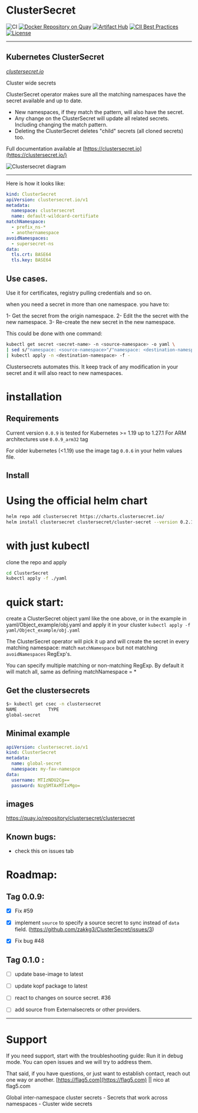 # ClusterSecret
![CI](https://github.com/zakkg3/ClusterSecret/workflows/CI/badge.svg) [![Docker Repository on Quay](https://quay.io/repository/clustersecret/clustersecret/status "Docker Repository on Quay")](https://quay.io/repository/clustersecret/clustersecret) [![Artifact Hub](https://img.shields.io/endpoint?url=https://artifacthub.io/badge/repository/clutersecret)](https://artifacthub.io/packages/search?repo=clutersecret) [![CII Best Practices](https://bestpractices.coreinfrastructure.org/projects/4283/badge)](https://bestpractices.coreinfrastructure.org/projects/4283) [![License](http://img.shields.io/:license-apache-blue.svg)](http://www.apache.org/licenses/LICENSE-2.0.html)

---

## Kubernetes ClusterSecret 
[*clustersecret.io*](https://clustersecret.io/)

Cluster wide secrets

ClusterSecret operator makes sure all the matching namespaces have the secret available and up to date.

 - New namespaces, if they match the pattern, will also have the secret.
 - Any change on the ClusterSecret will update all related secrets. Including changing the match pattern. 
 - Deleting the ClusterSecret deletes "child" secrets (all cloned secrets) too.

Full documentation available at [https://clustersecret.io](https://clustersecret.io/)

<img src="https://github.com/zakkg3/ClusterSecret/blob/master/docs/clusterSecret.png" alt="Clustersecret diagram">

---

Here is how it looks like:

```yaml
kind: ClusterSecret
apiVersion: clustersecret.io/v1
metadata:
  namespace: clustersecret
  name: default-wildcard-certifiate
matchNamespace:
  - prefix_ns-*
  - anothernamespace
avoidNamespaces:
  - supersecret-ns
data:
  tls.crt: BASE64
  tls.key: BASE64
```


## Use cases.


Use it for certificates, registry pulling credentials and so on.

when you need a secret in more than one namespace. you have to: 

1- Get the secret from the origin namespace.
2- Edit the  the secret with the new namespace.
3- Re-create the new secret in the new namespace. 


This could be done with one command:

```bash
kubectl get secret <secret-name> -n <source-namespace> -o yaml \
| sed s/"namespace: <source-namespace>"/"namespace: <destination-namespace>"/\
| kubectl apply -n <destination-namespace> -f -
```

Clustersecrets automates this. It keep track of any modification in your secret and it will also react to new namespaces. 


# installation

## Requirements

Current version `0.0.9` is tested for Kubernetes >= 1.19 up to 1.27.1
For ARM architectures use `0.0.9_arm32` tag

For older kubernetes (<1.19) use the image tag `0.0.6` in your helm values file.

## Install

# Using the official helm chart

```bash
helm repo add clustersecret https://charts.clustersecret.io/
helm install clustersecret clustersecret/cluster-secret --version 0.2.1 -n clustersecret --create-namespace
```

# with just kubectl

clone the repo and apply

```bash
cd ClusterSecret
kubectl apply -f ./yaml
```
 
# quick start:

create a ClusterSecret object yaml like the one above, or in the example in yaml/Object_example/obj.yaml and apply it in your cluster `kubectl apply -f yaml/Object_example/obj.yaml`

The ClusterSecret operator will pick it up and will create the secret in every matching namespace:  match `matchNamespace` but not matching  `avoidNamespaces` RegExp's.

You can specify multiple matching or non-matching RegExp. By default it will match all, same as defining matchNamespace = * 

## Get the clustersecrets

```bash
$> kubectl get csec -n clustersecret
NAME            TYPE
global-secret
```

## Minimal example

```yaml
apiVersion: clustersecret.io/v1
kind: ClusterSecret
metadata:
  name: global-secret
  namespace: my-fav-namespce
data:
  username: MTIzNDU2Cg==
  password: Nzg5MTAxMTIxMgo=
```

## images

https://quay.io/repository/clustersecret/clustersecret

## Known bugs:

 - check this on issues tab

# Roadmap:

## Tag 0.0.9:

 - [x] Fix #59
 - [x] implement `source` to specify a source secret to sync instead of `data` field. (https://github.com/zakkg3/ClusterSecret/issues/3)
 - [x] Fix bug #48 
 
 
## Tag 0.1.0 :
- [ ] update base-image to latest
- [ ] update kopf package to latest
- [ ] react to changes on source secret. #36
- [ ] add source from Externalsecrets or other providers. 

 
 * * *
 
# Support
 
 If you need support, start with the troubleshooting guide: Run it in debug mode.
 You can open issues and we will try to address them. 

 That said, if you have questions, or just want to establish contact, reach out one way or another. [https://flag5.com](https://flag5.com) || nico at flag5.com
 
 Global inter-namespace cluster secrets - Secrets that work across namespaces  - Cluster wide secrets
